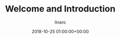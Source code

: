 ---
author: linaro
categories:
- events
- attended
- ats-2018
comments: false
event: ats-2018
date: '2018-10-25 01:00:00+00:00'
image:
  featured: true
  name: ats-2018-welcome.png
  path: /assets/images/content/ats-2018-welcome.png
layout: resource-post
title: 'Welcome and Introduction'
youtube_video_url: https://www.youtube.com/watch?v=80pzxNVc8hc
---